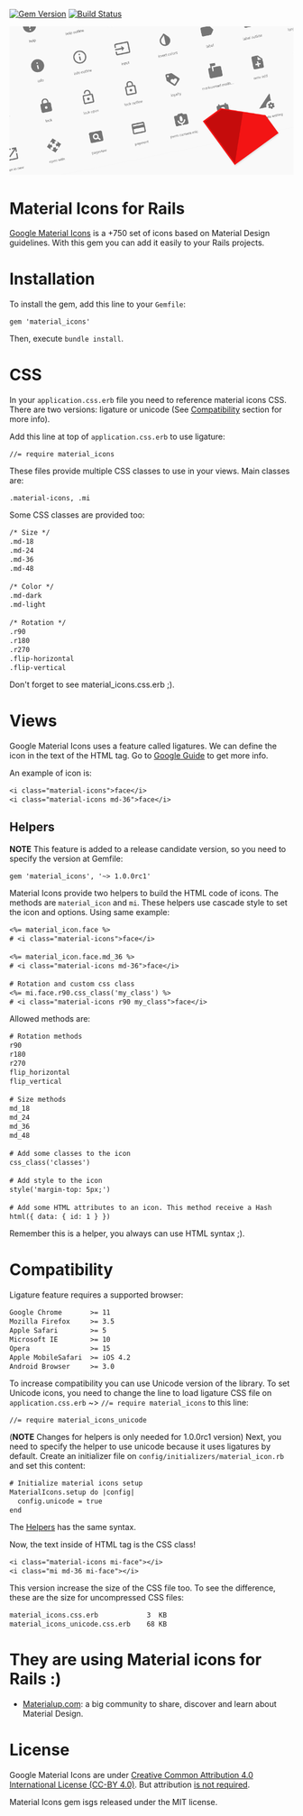 [![Gem Version](https://badge.fury.io/rb/material_icons.svg)](http://badge.fury.io/rb/material_icons) [![Build Status](https://travis-ci.org/Angelmmiguel/material_icons.svg?branch=master)](https://travis-ci.org/Angelmmiguel/material_icons)

![Material Icons for Rails](https://raw.githubusercontent.com/Angelmmiguel/material_icons/master/material.png)

# Material Icons for Rails

[Google Material Icons](https://google.github.io/material-design-icons/) is a +750 set of icons based on Material Design guidelines. With this gem you can add it easily to your Rails projects.

# Installation

To install the gem, add this line to your `Gemfile`:

	gem 'material_icons'

Then, execute `bundle install`.

# CSS

In your `application.css.erb` file you need to reference material icons CSS. There are two versions: ligature or unicode (See [Compatibility](#compatibility) section for more info).

Add this line at top of `application.css.erb` to use ligature:

	//= require material_icons

These files provide multiple CSS classes to use in your views. Main classes are:

	.material-icons, .mi

Some CSS classes are provided too:

	/* Size */
	.md-18
	.md-24
	.md-36
	.md-48

	/* Color */
	.md-dark
	.md-light

	/* Rotation */
	.r90
	.r180
	.r270
	.flip-horizontal
	.flip-vertical

Don't forget to see material_icons.css.erb ;).

# Views

Google Material Icons uses a feature called ligatures. We can define the icon in the text of the HTML tag. Go to [Google Guide](https://google.github.io/material-design-icons/#using-the-icons-in-html) to get more info.

An example of icon is:
	
	<i class="material-icons">face</i>
	<i class="material-icons md-36">face</i>

## Helpers

**NOTE** This feature is added to a release candidate version, so you need to specify the version at Gemfile:
	
	gem 'material_icons', '~> 1.0.0rc1'

Material Icons provide two helpers to build the HTML code of icons. The methods are `material_icon` and `mi`. These helpers use cascade style to set the icon and options. Using same example:

	<%= material_icon.face %>
	# <i class="material-icons">face</i>

	<%= material_icon.face.md_36 %>
	# <i class="material-icons md-36">face</i>

	# Rotation and custom css class
	<%= mi.face.r90.css_class('my_class') %>
	# <i class="material-icons r90 my_class">face</i>

Allowed methods are:
	
	# Rotation methods
	r90
	r180
	r270
	flip_horizontal
	flip_vertical

	# Size methods
	md_18
	md_24
	md_36
	md_48

	# Add some classes to the icon
	css_class('classes')

	# Add style to the icon
	style('margin-top: 5px;')

	# Add some HTML attributes to an icon. This method receive a Hash
	html({ data: { id: 1 } })

Remember this is a helper, you always can use HTML syntax ;).

# Compatibility

Ligature feature requires a supported browser: 

	Google Chrome       >= 11
	Mozilla Firefox     >= 3.5
	Apple Safari        >= 5
	Microsoft IE        >= 10
	Opera               >= 15
	Apple MobileSafari  >= iOS 4.2
	Android Browser     >= 3.0

To increase compatibility you can use Unicode version of the library. To set Unicode icons, you need to change the line to load ligature CSS file on `application.css.erb` ~> `//= require material_icons` to this line:

	//= require material_icons_unicode

(**NOTE** Changes for helpers is only needed for 1.0.0rc1 version) Next, you need to specify the helper to use unicode because it uses ligatures by default. Create an initializer file on `config/initializers/material_icon.rb` and set this content:
	
	# Initialize material icons setup
	MaterialIcons.setup do |config|
	  config.unicode = true
	end

The [Helpers](#helpers) has the same syntax.

Now, the text inside of HTML tag is the CSS class! 

	<i class="material-icons mi-face"></i>
	<i class="mi md-36 mi-face"></i>

This version increase the size of the CSS file too. To see the difference, these are the size for uncompressed CSS files:

	material_icons.css.erb            3  KB
	material_icons_unicode.css.erb    68 KB

# They are using Material icons for Rails :)

* [Materialup.com](http://www.materialup.com): a big community to share, discover and learn about Material Design. 

# License

Google Material Icons are under [Creative Common Attribution 4.0 International License (CC-BY 4.0)](http://creativecommons.org/licenses/by/4.0/). But attribution [is not required](https://github.com/google/material-design-icons#license).

Material Icons gem isgs released under the MIT license.

